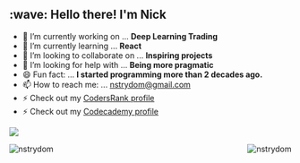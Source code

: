 
<h2 align="left" id="nick-title">:wave: Hello there! I'm Nick</h1>

- 🔭 I’m currently working on ... **Deep Learning Trading** 
- 🌱 I’m currently learning ... **React**
- 👯 I’m looking to collaborate on ... **Inspiring projects**
- 🤔 I’m looking for help with ... **Being more pragmatic**
- 😄 Fun fact: ... **I started programming more than 2 decades ago.**
- 📫 How to reach me: ... [nstrydom@gmail.com](mailto:contact.nstrydom2@gmail.com)
- ⚡ Check out my [CodersRank profile](https://profile.codersrank.io/user/nstrydom2)
- ⚡ Check out my [Codecademy profile](https://www.codecademy.com/profiles/nstrydom)

![](https://komarev.com/ghpvc/?username=nstrydom2&color=brightgreen)

<a href="#nick-title">
  <img src="https://github-readme-stats.vercel.app/api?username=nstrydom2&count_private=true&show_icons=true&theme=radical&hide=contribs,issues" alt="nstrydom" align="right" />
</a>

<a href="#nick-title">
    <img src="https://github-readme-stats.vercel.app/api/top-langs/?username=nstrydom2&exclude_repo=dayz_server_mods&hide=xslt&langs_count=10&count_private=true&theme=radical&layout=compact" alt="nstrydom" align="left" />
</a>




<!--[![trophy](https://github-profile-trophy.vercel.app/?username=nstrydom2&theme=onedark&row=2)](https://github.com/ryo-ma/github-profile-trophy)-->
